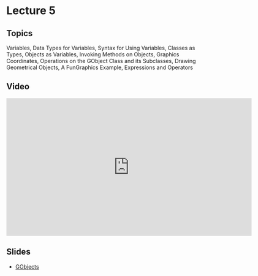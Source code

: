 # Lecture 5

## Topics

Variables, Data Types for Variables, Syntax for Using Variables, Classes as Types, Objects as Variables, Invoking Methods on Objects, Graphics Coordinates, Operations on the GObject Class and its Subclasses, Drawing Geometrical Objects, A FunGraphics Example, Expressions and Operators

## Video

<iframe width="640" height="360" src="http://www.youtube.com/embed/NPzPnycCFuE?feature=player_detailpage" frameborder="0" allowfullscreen></iframe>

## Slides

* [GObjects](05-gobjects.pdf)
